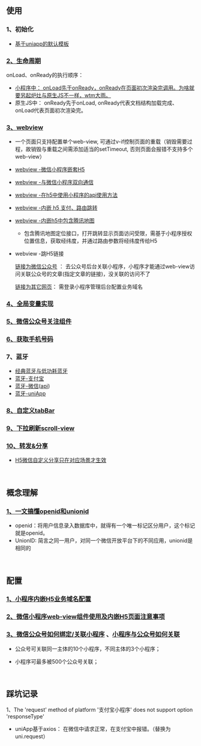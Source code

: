 ## 使用
### 1、初始化

* [基于uniapp的默认模板](https://github.com/yang1212/build-demo/tree/master/4%E3%80%81%E5%B0%8F%E7%A8%8B%E5%BA%8F/uniapp-demo)


### [2、生命周期](https://blog.csdn.net/qq_37291064/article/details/87913066)

onLoad、onReady的执行顺序：

* [小程序中： onLoad先于onReady，onReady在页面初次渲染完调用。为啥就要另起炉灶与原生JS不一样，wtm大雨。](https://juejin.cn/post/6844903928400707591)
* 原生JS中： onReady先于onLoad, onReady代表文档结构加载完成、onLoad代表页面初次渲染完。

### [3、webview](https://uniapp.dcloud.net.cn/component/web-view.html#web-view)
* 一个页面只支持配置单个web-view, 可通过v-if控制页面的重载（销毁需要过程，故销毁与重载之间需添加适当的setTimeout, 否则页面会报错不支持多个web-view）
* [webview -微信小程序嵌套H5](https://www.aliyue.net/10218.html)
* [webview -与微信小程序双向通信](https://juejin.cn/post/6920840441378275336)
* [webview -在h5中使用小程序的api使用方法](https://juejin.cn/post/6844904061842653191)
* [webview -内嵌 h5 支付、路由跳转](https://developers.weixin.qq.com/community/develop/article/doc/0008e22ff80d088bcd9c8b42156c13)
*  [webview -内嵌h5中包含腾讯地图](https://forum.alipay.com/mini-app/post/13701013)
    *  包含腾讯地图定位接口，打开跳转显示页面访问受限，需基于小程序授权位置信息，获取经纬度，并通过路由参数将经纬度传给H5
* webview -跳H5链接

    [链接为微信公众号](https://developers.weixin.qq.com/community/develop/doc/0002e28d800ab084efad2e5c158400)
    ： 去公众号后台关联小程序，小程序才能通过web-view访问关联公众号的文章(指定文章的链接)，没关联的访问不了
  
    [链接为其它网页](https://www.abwuliu.com/news/99137.html)： 需登录小程序管理后台配置业务域名


### [4、全局变量实现](https://ask.dcloud.net.cn/article/35021)

### [5、微信公众号关注组件](https://developers.weixin.qq.com/miniprogram/dev/component/official-account.html)

### [6、获取手机号码](https://www.jianshu.com/p/9aceb1fcb3a0)

### 7、蓝牙
* [经典蓝牙与低功耗蓝牙](https://zhuanlan.zhihu.com/p/149244010)
* [蓝牙-支付宝](https://opendocs.alipay.com/mini/api/bluetooth-intro)
* [蓝牙-微信](https://developers.weixin.qq.com/miniprogram/dev/framework/device/ble.html)([api](https://developers.weixin.qq.com/miniprogram/dev/api/device/bluetooth-ble/wx.writeBLECharacteristicValue.html))
* [蓝牙-uniApp](https://uniapp.dcloud.net.cn/api/system/bluetooth.html)

### [8、自定义tabBar](https://developers.weixin.qq.com/miniprogram/dev/framework/ability/custom-tabbar.html)

### [9、下拉刷新scroll-view](https://blog.csdn.net/houruoyu3/article/details/112481762)

### [10、转发&分享](https://developers.weixin.qq.com/miniprogram/dev/reference/api/Page.html#onShareAppMessage-Object-object)
* [H5微信自定义分享只在对应场景才生效](https://developers.weixin.qq.com/community/develop/doc/00004c7ff500f8527f2d9656951800)

<br/>

## 概念理解
### [1、一文搞懂openid和unionid](https://cloud.tencent.com/developer/article/1708827)
* openid：将用户信息录入数据库中，就得有一个唯一标记区分用户，这个标记就是openid。
* UnionID:  简言之同一用户，对同一个微信开放平台下的不同应用，unionid是相同的

<br/>

## 配置
### [1、小程序内嵌H5业务域名配置](https://www.abwuliu.com/news/99137.html)

### [2、微信小程序web-view组件使用及内嵌H5页面注意事项](https://blog.51cto.com/u_12849855/4714799)

### [3、微信公众号如何绑定/关联小程序](https://help.youzan.com/displaylist/detail_4_4-2-1056) 、[小程序与公众号如何关联](https://juejin.cn/post/6993622759175618590)

* 公众号可关联同一主体的10个小程序，不同主体的3个小程序；

* 小程序可最多被500个公众号关联；

<br/>


## 踩坑记录
1、The 'request' method of platform '支付宝小程序' does not support option 'responseType'
* uniApp基于axios： 在微信中请求正常，在支付宝中报错。（替换为uni.request）





